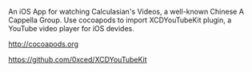 An iOS App for watching Calculasian's Videos, a well-known Chinese A Cappella Group.
Use cocoapods to import XCDYouTubeKit plugin, a YouTube video player for iOS devides.

http://cocoapods.org

https://github.com/0xced/XCDYouTubeKit
